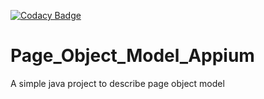 [![Codacy Badge](https://api.codacy.com/project/badge/Grade/9e685168943e4b478b448b2279961a97)](https://www.codacy.com/app/thenishant/Page_Object_Model_Appium?utm_source=github.com&amp;utm_medium=referral&amp;utm_content=thenishant/Page_Object_Model_Appium&amp;utm_campaign=Badge_Grade)

# Page_Object_Model_Appium
A simple java project to describe page object model
